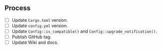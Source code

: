 Process
-------
- [ ] Update `Cargo.toml` version.
- [ ] Update `config.yml` version.
- [ ] Update `Config::is_compatible()` and `Config::upgrade_notification()`.
- [ ] Publish GitHub tag.
- [ ] Update Wiki and docs.
